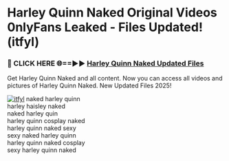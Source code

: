 # Harley Quinn Naked Original Videos 0nlyFans Leaked - Files Updated! (itfyl)

<h3>🔴 CLICK HERE 🌐==►► <a href="https://tinyurl.com/yckcrads" rel="nofollow">Harley Quinn Naked Updated Files</a></h3>

Get Harley Quinn Naked and all content. Now you can access all videos and pictures of Harley Quinn Naked. New Updated Files 2025!

[![itfyl](https://i.imgur.com/hpKpOFt.gif)](https://tinyurl.com/yckcrads)
naked harley quinn<br>
harley haisley naked<br>
naked harley quin<br>
harley quinn cosplay naked<br>
harley quinn naked sexy<br>
sexy naked harley quinn<br>
harley quinn naked cosplay<br>
sexy harley quinn naked